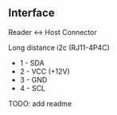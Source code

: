 Interface
---------

Reader <-> Host Connector

Long distance i2c (RJ11-4P4C)


* 1 - SDA
* 2 - VCC (+12V)
* 3 - GND
* 4 - SCL



TODO: add readme